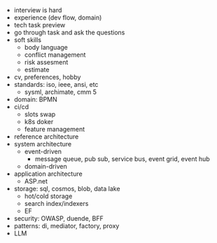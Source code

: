 * interview is hard
* experience (dev flow, domain)
* tech task preview
* go through task and ask the questions
* soft skills
  * body language
  * conflict management
  * risk assesment
  * estimate
* cv, preferences, hobby
* standards: iso, ieee, ansi, etc
  * sysml, archimate, cmm 5
* domain: BPMN
* ci/cd
  * slots swap
  * k8s doker
  * feature management
* reference architecture
* system architecture
  * event-driven
    * message queue, pub sub, service bus, event grid, event hub
  * domain-driven
* application architecture
  * ASP.net
* storage: sql, cosmos, blob, data lake
  * hot/cold storage
  * search index/indexers
  * EF
* security: OWASP, duende, BFF
* patterns: di, mediator, factory, proxy
* LLM
